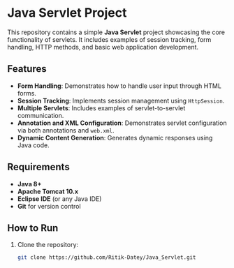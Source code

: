 # Java Servlet Project

This repository contains a simple **Java Servlet** project showcasing the core functionality of servlets. It includes examples of session tracking, form handling, HTTP methods, and basic web application development.

## Features
- **Form Handling**: Demonstrates how to handle user input through HTML forms.
- **Session Tracking**: Implements session management using `HttpSession`.
- **Multiple Servlets**: Includes examples of servlet-to-servlet communication.
- **Annotation and XML Configuration**: Demonstrates servlet configuration via both annotations and `web.xml`.
- **Dynamic Content Generation**: Generates dynamic responses using Java code.

## Requirements
- **Java 8+**
- **Apache Tomcat 10.x**
- **Eclipse IDE** (or any Java IDE)
- **Git** for version control

## How to Run
1. Clone the repository:
   ```bash
   git clone https://github.com/Ritik-Datey/Java_Servlet.git
